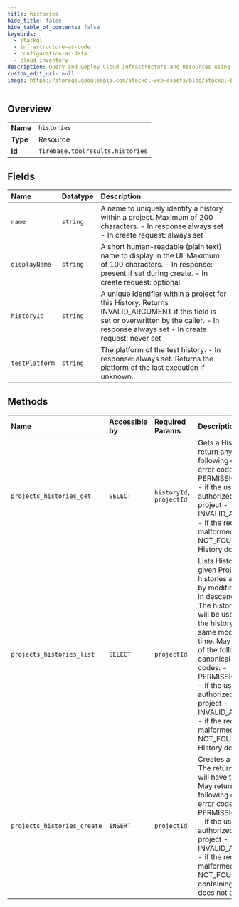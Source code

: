 ```yaml
---
title: histories
hide_title: false
hide_table_of_contents: false
keywords:
  - stackql
  - infrastructure-as-code
  - configuration-as-data
  - cloud inventory
description: Query and Deploy Cloud Infrastructure and Resources using SQL
custom_edit_url: null
image: https://storage.googleapis.com/stackql-web-assets/blog/stackql-blog-post-featured-image.png
---
```

  
    

## Overview
<table><tbody>
<tr><td><b>Name</b></td><td><code>histories</code></td></tr>
<tr><td><b>Type</b></td><td>Resource</td></tr>
<tr><td><b>Id</b></td><td><code>firebase.toolresults.histories</code></td></tr>
</tbody></table>

## Fields
| Name | Datatype | Description |
|:-----|:---------|:------------|
| `name` | `string` | A name to uniquely identify a history within a project. Maximum of 200 characters. - In response always set - In create request: always set |
| `displayName` | `string` | A short human-readable (plain text) name to display in the UI. Maximum of 100 characters. - In response: present if set during create. - In create request: optional |
| `historyId` | `string` | A unique identifier within a project for this History. Returns INVALID_ARGUMENT if this field is set or overwritten by the caller. - In response always set - In create request: never set |
| `testPlatform` | `string` | The platform of the test history. - In response: always set. Returns the platform of the last execution if unknown. |
## Methods
| Name | Accessible by | Required Params | Description |
|:-----|:--------------|:----------------|:------------|
| `projects_histories_get` | `SELECT` | `historyId, projectId` | Gets a History. May return any of the following canonical error codes: - PERMISSION_DENIED - if the user is not authorized to read project - INVALID_ARGUMENT - if the request is malformed - NOT_FOUND - if the History does not exist |
| `projects_histories_list` | `SELECT` | `projectId` | Lists Histories for a given Project. The histories are sorted by modification time in descending order. The history_id key will be used to order the history with the same modification time. May return any of the following canonical error codes: - PERMISSION_DENIED - if the user is not authorized to read project - INVALID_ARGUMENT - if the request is malformed - NOT_FOUND - if the History does not exist |
| `projects_histories_create` | `INSERT` | `projectId` | Creates a History. The returned History will have the id set. May return any of the following canonical error codes: - PERMISSION_DENIED - if the user is not authorized to write to project - INVALID_ARGUMENT - if the request is malformed - NOT_FOUND - if the containing project does not exist |
